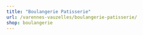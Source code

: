 ```yaml
---
title: "Boulangerie Patisserie"
url: /varennes-vauzelles/boulangerie-patisserie/
shop: boulangerie
---
```

